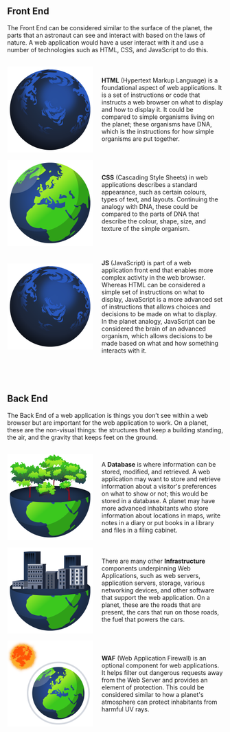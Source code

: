 ## Front End

The Front End can be considered similar to the surface of the planet, the parts that an astronaut can see and interact with based on the laws of nature. A web application would have a user interact with it and use a number of technologies such as HTML, CSS, and JavaScript to do this.

<br>

<div style="display: flex; align-items: center; justify-content: center;">
  <img src="https://raw.githubusercontent.com/h471x/web_application_basics/master/src/assets/02. Overview/html.png"
    alt="Illustration of a planet symbolizing an HTML web page: gray, bare, and motionless, lacking CSS for design and JavaScript for movement."
    style="width: 200px; height: 200px; margin-right: 20px;">
  <div>
    <p><b>HTML</b> (Hypertext Markup Language) is a foundational aspect of web applications. It is a set of instructions or code that instructs a web browser on what to display and how to display it. It could be compared to simple organisms living on the planet; these organisms have DNA, which is the instructions for how simple organisms are put together.</p>
  </div>
</div>

<br>

<div style="display: flex; align-items: center; justify-content: center;">
  <img src="https://raw.githubusercontent.com/h471x/web_application_basics/master/src/assets/02. Overview/css.png"
    alt="Illustration of a vibrant planet representing an HTML web page styled with CSS. The planet is colorful and detailed, showcasing its beauty through design elements like textures, patterns, and vivid colors, symbolizing the visual enhancements CSS provides."
    style="width: 200px; height: 200px; margin-right: 20px;">
  <div>
    <p><b>CSS</b> (Cascading Style Sheets) in web applications describes a standard appearance, such as certain colours, types of text, and layouts. Continuing the analogy with DNA, these could be compared to the parts of DNA that describe the colour, shape, size, and texture of the simple organism.</p>
  </div>
</div>

<br>

<div style="display: flex; align-items: center; justify-content: center;">
  <img src="https://raw.githubusercontent.com/h471x/web_application_basics/master/src/assets/02. Overview/js.png"
    alt="Illustration of a planet symbolizing an HTML web page: gray, bare, and motionless, lacking CSS for design and JavaScript for movement."
    style="width: 200px; height: 200px; margin-right: 20px;">
  <div>
    <p><b>JS</b> (JavaScript) is part of a web application front end that enables more complex activity in the web browser. Whereas HTML can be considered a simple set of instructions on what to display, JavaScript is a more advanced set of instructions that allows choices and decisions to be made on what to display. In the planet analogy, JavaScript can be considered the brain of an advanced organism, which allows decisions to be made based on what and how something interacts with it.</p>
  </div>
</div>

<br><br>


## Back End

The Back End of a web application is things you don’t see within a web browser but are important for the web application to work. On a planet, these are the non-visual things: the structures that keep a building standing, the air, and the gravity that keeps feet on the ground.

<br>

<div style="display: flex; align-items: center; justify-content: center;">
  <img src="https://raw.githubusercontent.com/h471x/web_application_basics/master/src/assets/02. Overview/database.png"
    alt="Illustration of a planet's ecosystem representing databases. The planet's surface is rich with diverse landscapes, forests, rivers, and resources, symbolizing a vast repository of data. This thriving ecosystem highlights how databases store and provide access to various types of resources essential for the planet’s (website's) functionality."
    style="width: 200px; height: 200px; margin-right: 20px;">
  <div>
    <p>A <b>Database</b> is where information can be stored, modified, and retrieved. A web application may want to store and retrieve information about a visitor's preferences on what to show or not; this would be stored in a database. A planet may have more advanced inhabitants who store information about locations in maps, write notes in a diary or put books in a library and files in a filing cabinet.</p>
  </div>
</div>

<br>

<div style="display: flex; align-items: center; justify-content: center;">
  <img src="https://raw.githubusercontent.com/h471x/web_application_basics/master/src/assets/02. Overview/infra.png"
    alt="Illustration of a planet’s infrastructure symbolizing web servers, networking, and systems that support the web application, with interconnected networks and servers at its core."
    style="width: 200px; height: 200px; margin-right: 20px;">
  <div>
    <p>There are many other <b>Infrastructure</b> components underpinning Web Applications, such as web servers, application servers, storage, various networking devices, and other software that support the web application. On a planet, these are the roads that are present, the cars that run on those roads, the fuel that powers the cars.</p>
  </div>
</div>

<br>

<div style="display: flex; align-items: center; justify-content: center;">
  <img src="https://raw.githubusercontent.com/h471x/web_application_basics/master/src/assets/02. Overview/waf.png"
    alt="Illustration of the planet's ozone layer representing a Web Application Firewall (WAF). The protective layer surrounds the planet, symbolizing security measures that shield the web application from external attacks and threats, ensuring its safety and integrity."
    style="width: 200px; height: 200px; margin-right: 20px;">
  <div>
    <p><b>WAF</b> (Web Application Firewall) is an optional component for web applications. It helps filter out dangerous requests away from the Web Server and provides an element of protection. This could be considered similar to how a planet's atmosphere can protect inhabitants from harmful UV rays.</p>
  </div>
</div>